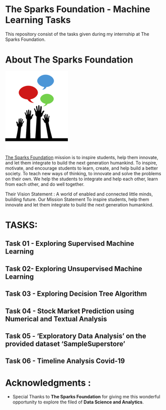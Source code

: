 # The Sparks Foundation - Machine Learning Tasks

This repository consist of the tasks given during my internship at The Sparks Foundation.

# About The Sparks Foundation

<img src="https://github.com/divyanshugit/Data-and-Business-Analytics-Projects/blob/main/img/tsf.png">

[The Sparks Foundation](https://thesparksfoundationsingapore.org/) mission is to inspire students, help them innovate, and let them integrate to build the next generation humankind. To inspire, motivate, and encourage students to learn, create, and help build a better society. To teach new ways of thinking, to innovate and solve the problems on their own. We help the students to integrate and help each other, learn from each other, and do well together.

Their Vision Statement : A world of enabled and connected little minds, building future. Our Mission Statement To inspire students, help them innovate and let them integrate to build the next generation humankind.

# TASKS:

## Task 01 - Exploring Supervised Machine Learning

## Task 02- Exploring Unsupervised Machine Learning

## Task 03 - Exploring Decision Tree Algorithm

## Task 04 - Stock Market Prediction using Numerical and Textual Analysis
## Task 05 - ‘Exploratory Data Analysis’ on the provided dataset ‘SampleSuperstore’
## Task 06 - Timeline Analysis  Covid-19

# Acknowledgments :

- Special Thanks to **The Sparks Foundation** for  giving me this wonderful opportunity to explore the filed of **Data Science and Analytics**.